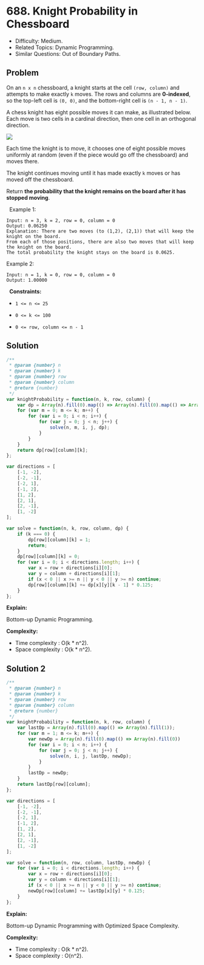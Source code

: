 # 688. Knight Probability in Chessboard

- Difficulty: Medium.
- Related Topics: Dynamic Programming.
- Similar Questions: Out of Boundary Paths.

## Problem

On an `n x n` chessboard, a knight starts at the cell `(row, column)` and attempts to make exactly `k` moves. The rows and columns are **0-indexed**, so the top-left cell is `(0, 0)`, and the bottom-right cell is `(n - 1, n - 1)`.

A chess knight has eight possible moves it can make, as illustrated below. Each move is two cells in a cardinal direction, then one cell in an orthogonal direction.

![](https://assets.leetcode.com/uploads/2018/10/12/knight.png)

Each time the knight is to move, it chooses one of eight possible moves uniformly at random (even if the piece would go off the chessboard) and moves there.

The knight continues moving until it has made exactly `k` moves or has moved off the chessboard.

Return **the probability that the knight remains on the board after it has stopped moving**.

 
Example 1:

```
Input: n = 3, k = 2, row = 0, column = 0
Output: 0.06250
Explanation: There are two moves (to (1,2), (2,1)) that will keep the knight on the board.
From each of those positions, there are also two moves that will keep the knight on the board.
The total probability the knight stays on the board is 0.0625.
```

Example 2:

```
Input: n = 1, k = 0, row = 0, column = 0
Output: 1.00000
```

 
**Constraints:**


	
- `1 <= n <= 25`
	
- `0 <= k <= 100`
	
- `0 <= row, column <= n - 1`



## Solution

```javascript
/**
 * @param {number} n
 * @param {number} k
 * @param {number} row
 * @param {number} column
 * @return {number}
 */
var knightProbability = function(n, k, row, column) {
    var dp = Array(n).fill(0).map(() => Array(n).fill(0).map(() => Array(k + 1)));
    for (var m = 0; m <= k; m++) {
        for (var i = 0; i < n; i++) {
            for (var j = 0; j < n; j++) {
                solve(n, m, i, j, dp);
            }
        }
    }
    return dp[row][column][k];
};

var directions = [
    [-1, -2],
    [-2, -1],
    [-2, 1],
    [-1, 2],
    [1, 2],
    [2, 1],
    [2, -1],
    [1, -2]
];

var solve = function(n, k, row, column, dp) {
    if (k === 0) {
        dp[row][column][k] = 1;
        return;
    }
    dp[row][column][k] = 0;
    for (var i = 0; i < directions.length; i++) {
        var x = row + directions[i][0];
        var y = column + directions[i][1];
        if (x < 0 || x >= n || y < 0 || y >= n) continue;
        dp[row][column][k] += dp[x][y][k - 1] * 0.125;
    }
};
```

**Explain:**

Bottom-up Dynamic Programming. 

**Complexity:**

* Time complexity : O(k * n^2).
* Space complexity : O(k * n^2).

## Solution 2

```javascript
/**
 * @param {number} n
 * @param {number} k
 * @param {number} row
 * @param {number} column
 * @return {number}
 */
var knightProbability = function(n, k, row, column) {
    var lastDp = Array(n).fill(0).map(() => Array(n).fill(1));
    for (var m = 1; m <= k; m++) {
        var newDp = Array(n).fill(0).map(() => Array(n).fill(0))
        for (var i = 0; i < n; i++) {
            for (var j = 0; j < n; j++) {
                solve(n, i, j, lastDp, newDp);
            }
        }
        lastDp = newDp;
    }
    return lastDp[row][column];
};

var directions = [
    [-1, -2],
    [-2, -1],
    [-2, 1],
    [-1, 2],
    [1, 2],
    [2, 1],
    [2, -1],
    [1, -2]
];

var solve = function(n, row, column, lastDp, newDp) {
    for (var i = 0; i < directions.length; i++) {
        var x = row + directions[i][0];
        var y = column + directions[i][1];
        if (x < 0 || x >= n || y < 0 || y >= n) continue;
        newDp[row][column] += lastDp[x][y] * 0.125;
    }
};
```

**Explain:**

Bottom-up Dynamic Programming with Optimized Space Complexity. 

**Complexity:**

* Time complexity : O(k * n^2).
* Space complexity : O(n^2).
